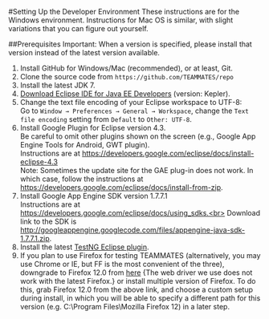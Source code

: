 #Setting Up the Developer Environment
These instructions are for the Windows environment. Instructions for Mac OS is similar, with slight variations that you can figure out yourself.

##Prerequisites
Important: When a version is specified, please install that version instead of the latest version available.

1. Install GitHub for Windows/Mac (recommended), or at least, Git.
2. Clone the source code from `https://github.com/TEAMMATES/repo`
3. Install the latest JDK 7.
4. [Download Eclipse IDE for Java EE Developers](http://www.eclipse.org/downloads/) (version: Kepler).
5. Change the text file encoding of your Eclipse workspace to UTF-8: <br> 
   Go to `Window → Preferences → General → Workspace`, change the 
   `Text file encoding` setting from `Default` to `Other: UTF-8`.
6. Install Google Plugin for Eclipse version 4.3. <br>
   Be careful to omit other plugins shown on the screen 
   (e.g., Google App Engine Tools for Android, GWT plugin).<br>
   Instructions are at https://developers.google.com/eclipse/docs/install-eclipse-4.3 <br>
   Note: Sometimes the update site for the GAE plug-in does not work. In which case, 
   follow the instructions at https://developers.google.com/eclipse/docs/install-from-zip.
7. Install Google App Engine SDK version 1.7.7.1 <br>
   Instructions are at https://developers.google.com/eclipse/docs/using_sdks.<br>
   Download link to the SDK is http://googleappengine.googlecode.com/files/appengine-java-sdk-1.7.7.1.zip.
8. Install the latest [TestNG Eclipse plugin](http://testng.org/doc/eclipse.html).
9. If you plan to use Firefox for testing TEAMMATES 
   (alternatively, you may use Chrome or IE, but FF is the most convenient of the three), 
   downgrade to Firefox 12.0 from [here](https://ftp.mozilla.org/pub/mozilla.org/firefox/releases/)
   {The web driver we use does not work with the latest Firefox.} 
   or install multiple version of Firefox. To do this, grab Firefox 12.0 
   from the above link, and choose a custom setup during install, 
   in which you will be able to specify a different path for this version 
   (e.g. C:\Program Files\Mozilla Firefox 12) in a later step.
